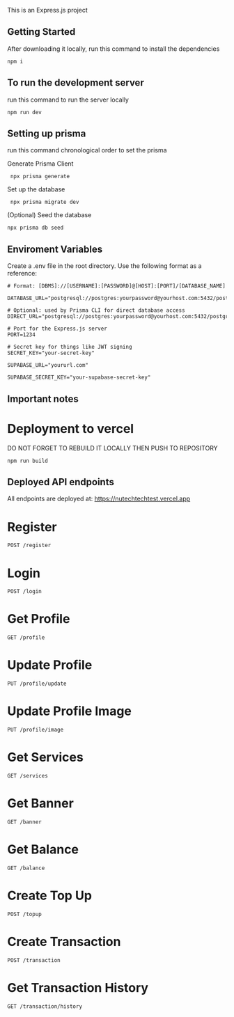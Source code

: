 This is an Express.js project

## Getting Started

After downloading it locally, run this command to install the dependencies

```
npm i
```

## To run the development server

run this command to run the server locally

```
npm run dev
```

## Setting up prisma

run this command chronological order to set the prisma

Generate Prisma Client

```
 npx prisma generate
```

Set up the database

```
 npx prisma migrate dev
```

(Optional) Seed the database

```
npx prisma db seed
```

## Enviroment Variables

Create a .env file in the root directory. Use the following format as a reference:

```
# Format: [DBMS]://[USERNAME]:[PASSWORD]@[HOST]:[PORT]/[DATABASE_NAME]

DATABASE_URL="postgresql://postgres:yourpassword@yourhost.com:5432/postgres"

# Optional: used by Prisma CLI for direct database access
DIRECT_URL="postgresql://postgres:yourpassword@yourhost.com:5432/postgres"

# Port for the Express.js server
PORT=1234

# Secret key for things like JWT signing
SECRET_KEY="your-secret-key"

SUPABASE_URL="yoururl.com"

SUPABASE_SECRET_KEY="your-supabase-secret-key"

```

## Important notes

# Deployment to vercel

DO NOT FORGET TO REBUILD IT LOCALLY THEN PUSH TO REPOSITORY

```
npm run build
```

## Deployed API endpoints

All endpoints are deployed at:
https://nutechtechtest.vercel.app

# Register

```
POST /register
```

# Login

```
POST /login
```

# Get Profile

```
GET /profile
```

# Update Profile

```
PUT /profile/update
```

# Update Profile Image

```
PUT /profile/image
```

# Get Services

```
GET /services
```

# Get Banner

```
GET /banner
```

# Get Balance

```
GET /balance
```

# Create Top Up

```
POST /topup
```

# Create Transaction

```
POST /transaction
```

# Get Transaction History

```
GET /transaction/history
```
